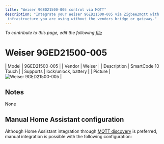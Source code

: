 ```yaml
---
title: "Weiser 9GED21500-005 control via MQTT"
description: "Integrate your Weiser 9GED21500-005 via Zigbee2mqtt with whatever smart home
 infrastructure you are using without the vendors bridge or gateway."
---
```


*To contribute to this page, edit the following
[file](https://github.com/Koenkk/zigbee2mqtt.io/blob/master/docs/devices/9GED21500-005.md)*

# Weiser 9GED21500-005

| Model | 9GED21500-005  |
| Vendor  | Weiser  |
| Description | SmartCode 10 Touch |
| Supports | lock/unlock, battery |
| Picture | ![Weiser 9GED21500-005](./assets/devices/9GED21500-005.jpg) |

## Notes

None

## Manual Home Assistant configuration
Although Home Assistant integration through [MQTT discovery](../integration/home_assistant) is preferred,
manual integration is possible with the following configuration:
